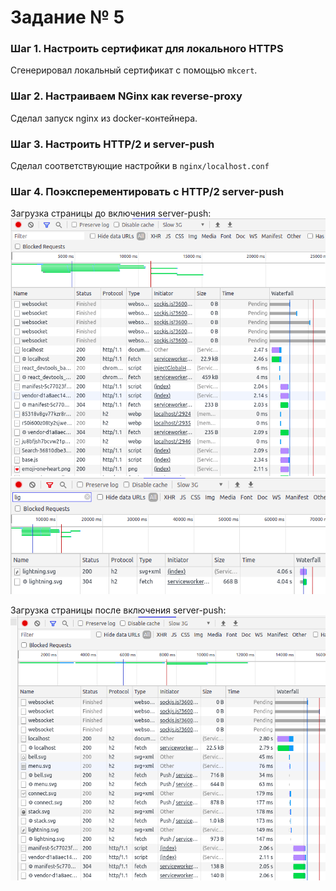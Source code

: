 # Задание № 5

### Шаг 1. Настроить сертификат для локального HTTPS

Сгенерировал локальный сертификат с помощью `mkcert`.

### Шаг 2. Настраиваем NGinx как reverse-proxy

Сделал запуск nginx из docker-контейнера.

### Шаг 3. Настроить HTTP/2 и server-push

Сделал соответствующие настройки в `nginx/localhost.conf`

### Шаг 4. Поэксперементировать с HTTP/2 server-push

Загрузка страницы до включения server-push:
![scr01.png](report/scr01.png)
![scr02.png](report/scr02.png)

Загрузка страницы после включения server-push:
![scr03.png](report/scr03.png)

